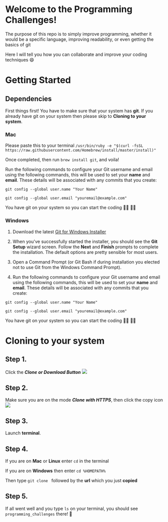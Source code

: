 # Welcome to the Programming Challenges!

The purpose of this repo is to simply improve programming, whether it would be a specific language, 
improving readability, or even getting the basics of git

Here I will tell you how you can collaborate and improve your coding techniques 😄 

# Getting Started

## Dependencies
First things first! You have to make sure that your system has **git**. If you already have git on your system
then please skip to **Cloning to your system**.

### Mac
Please paste this to your terminal `/usr/bin/ruby -e "$(curl -fsSL https://raw.githubusercontent.com/Homebrew/install/master/install)"`

Once completed, then run `brew install git`, and voila!

Run the following commands to configure your Git username and email using the following commands, this will be used to set your **name** and **email**. These details will be associated with any commits that you create:

`git config --global user.name "Your Name"`

`git config --global user.email "youremail@example.com"`

You have git on your system so you can start the coding 👩‍💻 👨‍💻

### Windows
1. Download the latest [Git for Windows Installer](https://www.atlassian.com/git/tutorials/install-git)

2. When you've successfully started the installer, you should see the **Git Setup** wizard screen. Follow the **Next** and **Finish** prompts to complete the installation. The default options are pretty sensible for most users.

3. Open a Command Prompt (or Git Bash if during installation you elected not to use Git from the Windows Command Prompt).

4. Run the following commands to configure your Git username and email using the following commands, this will be used to set your **name** and **email**. These details will be associated with any commits that you create:

`git config --global user.name "Your Name"`

`git config --global user.email "youremail@example.com"`

You have git on your system so you can start the coding 👩‍💻 👨‍💻

# Cloning to your system

## Step 1. 
Click the ***Clone or Download Button***
![](https://github.com/niroigen/programming_challenges/blob/master/images/Step_1.png)

## Step 2. 
Make sure you are on the mode ***Clone with HTTPS***, then click the copy icon
![](https://github.com/niroigen/programming_challenges/blob/master/images/Step_2.png)

## Step 3.
Launch **terminal**.

## Step 4.
If you are on **Mac** or **Linux** enter `cd` in the terminal


If you are on **Windows** then enter `cd %HOMEPATH%`


Then type `git clone ` followed by the **url** which you just **copied**

## Step 5.
If all went well and you type `ls` on your terminal, you should see `programming_challenges` there! 🎊 
